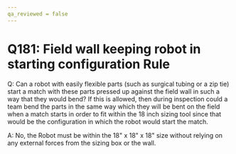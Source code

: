 ```yaml
---
qa_reviewed = false
---
```


# Q181: Field wall keeping robot in starting configuration Rule <RG02>

Q: Can a robot with easily flexible parts (such as surgical tubing or a zip tie) start a match with these parts pressed up against the field wall in such a way that they would bend? If this is allowed, then during inspection could a team bend the parts in the same way which they will be bent on the field when a match starts in order to fit within the 18 inch sizing tool since that would be the configuration in which the robot would start the match.

A: No, the Robot must be within the 18" x 18" x 18" size without relying on any external forces from the sizing box or the wall.
